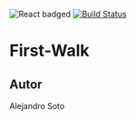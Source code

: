 
![React badged](https://img.shields.io/badge/React-green.svg)
[![Build Status](https://travis-ci.org/HAlejandro88/first-walk-react.svg?branch=master)](https://travis-ci.org/HAlejandro88/first-walk-react)


# First-Walk

## Autor

Alejandro Soto